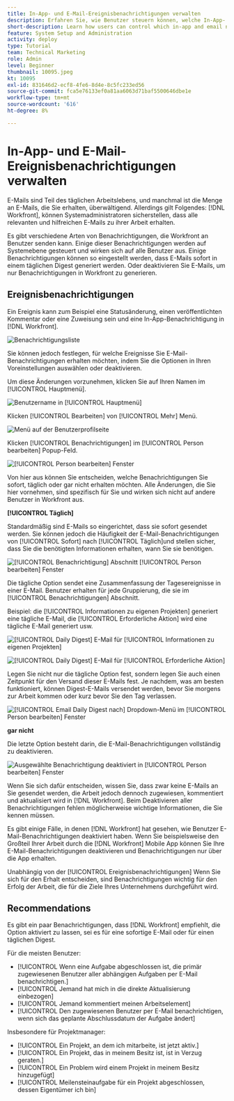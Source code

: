 ```yaml
---
title: In-App- und E-Mail-Ereignisbenachrichtigungen verwalten
description: Erfahren Sie, wie Benutzer steuern können, welche In-App- und E-Mail-Benachrichtigungen sie erhalten, damit sie relevante und hilfreiche E-Mails zu ihrer Arbeit erhalten.
short-description: Learn how users can control which in-app and email notifications they receive.
feature: System Setup and Administration
activity: deploy
type: Tutorial
team: Technical Marketing
role: Admin
level: Beginner
thumbnail: 10095.jpeg
kt: 10095
exl-id: 831646d2-ecf8-4fe6-8d4e-8c5fc233ed56
source-git-commit: fca5e76133ef0a81aa6063d71baf5500646dbe1e
workflow-type: tm+mt
source-wordcount: '616'
ht-degree: 8%

---
```


# In-App- und E-Mail-Ereignisbenachrichtigungen verwalten

E-Mails sind Teil des täglichen Arbeitslebens, und manchmal ist die Menge an E-Mails, die Sie erhalten, überwältigend. Allerdings gilt Folgendes: [!DNL Workfront], können Systemadministratoren sicherstellen, dass alle relevanten und hilfreichen E-Mails zu ihrer Arbeit erhalten.

Es gibt verschiedene Arten von Benachrichtigungen, die Workfront an Benutzer senden kann. Einige dieser Benachrichtigungen werden auf Systemebene gesteuert und wirken sich auf alle Benutzer aus. Einige Benachrichtigungen können so eingestellt werden, dass E-Mails sofort in einem täglichen Digest generiert werden. Oder deaktivieren Sie E-Mails, um nur Benachrichtigungen in Workfront zu generieren.

## Ereignisbenachrichtigungen

Ein Ereignis kann zum Beispiel eine Statusänderung, einen veröffentlichten Kommentar oder eine Zuweisung sein und eine In-App-Benachrichtigung in [!DNL Workfront].

![Benachrichtigungsliste](assets/admin-fund-user-notifications-01.png)

Sie können jedoch festlegen, für welche Ereignisse Sie E-Mail-Benachrichtigungen erhalten möchten, indem Sie die Optionen in Ihren Voreinstellungen auswählen oder deaktivieren.

Um diese Änderungen vorzunehmen, klicken Sie auf Ihren Namen im [!UICONTROL Hauptmenü].

![Benutzername in [!UICONTROL Hauptmenü]](assets/admin-fund-user-notifications-02.png)

Klicken [!UICONTROL Bearbeiten] von [!UICONTROL Mehr] Menü.

![Menü auf der Benutzerprofilseite](assets/admin-fund-user-notifications-03.png)

Klicken [!UICONTROL Benachrichtigungen] im [!UICONTROL Person bearbeiten] Popup-Feld.

![[!UICONTROL Person bearbeiten] Fenster](assets/admin-fund-user-notifications-04.png)

Von hier aus können Sie entscheiden, welche Benachrichtigungen Sie sofort, täglich oder gar nicht erhalten möchten. Alle Änderungen, die Sie hier vornehmen, sind spezifisch für Sie und wirken sich nicht auf andere Benutzer in Workfront aus.

**[!UICONTROL Täglich]**

Standardmäßig sind E-Mails so eingerichtet, dass sie sofort gesendet werden. Sie können jedoch die Häufigkeit der E-Mail-Benachrichtigungen von [!UICONTROL Sofort] nach [!UICONTROL Täglich]und stellen sicher, dass Sie die benötigten Informationen erhalten, wann Sie sie benötigen.

![[!UICONTROL Benachrichtigung] Abschnitt [!UICONTROL Person bearbeiten] Fenster](assets/admin-fund-user-notifications-05.png)

Die tägliche Option sendet eine Zusammenfassung der Tagesereignisse in einer E-Mail. Benutzer erhalten für jede Gruppierung, die sie im [!UICONTROL Benachrichtigungen] Abschnitt.

Beispiel: die [!UICONTROL Informationen zu eigenen Projekten] generiert eine tägliche E-Mail, die [!UICONTROL Erforderliche Aktion] wird eine tägliche E-Mail generiert usw.

![[!UICONTROL Daily Digest] E-Mail für [!UICONTROL Informationen zu eigenen Projekten]](assets/admin-fund-user-notifications-06.png)

![[!UICONTROL Daily Digest] E-Mail für [!UICONTROL Erforderliche Aktion]](assets/admin-fund-user-notifications-07.png)

Legen Sie nicht nur die tägliche Option fest, sondern legen Sie auch einen Zeitpunkt für den Versand dieser E-Mails fest. Je nachdem, was am besten funktioniert, können Digest-E-Mails versendet werden, bevor Sie morgens zur Arbeit kommen oder kurz bevor Sie den Tag verlassen.

![[!UICONTROL Email Daily Digest nach] Dropdown-Menü im [!UICONTROL Person bearbeiten] Fenster](assets/admin-fund-user-notifications-08.png)

**gar nicht**

Die letzte Option besteht darin, die E-Mail-Benachrichtigungen vollständig zu deaktivieren.

![Ausgewählte Benachrichtigung deaktiviert in [!UICONTROL Person bearbeiten] Fenster](assets/admin-fund-user-notifications-09.png)

Wenn Sie sich dafür entscheiden, wissen Sie, dass zwar keine E-Mails an Sie gesendet werden, die Arbeit jedoch dennoch zugewiesen, kommentiert und aktualisiert wird in [!DNL Workfront]. Beim Deaktivieren aller Benachrichtigungen fehlen möglicherweise wichtige Informationen, die Sie kennen müssen.

Es gibt einige Fälle, in denen [!DNL Workfront] hat gesehen, wie Benutzer E-Mail-Benachrichtigungen deaktiviert haben. Wenn Sie beispielsweise den Großteil Ihrer Arbeit durch die [!DNL Workfront] Mobile App können Sie Ihre E-Mail-Benachrichtigungen deaktivieren und Benachrichtigungen nur über die App erhalten.

Unabhängig von der [!UICONTROL Ereignisbenachrichtigungen] Wenn Sie sich für den Erhalt entscheiden, sind Benachrichtigungen wichtig für den Erfolg der Arbeit, die für die Ziele Ihres Unternehmens durchgeführt wird.


## Recommendations

Es gibt ein paar Benachrichtigungen, dass [!DNL Workfront] empfiehlt, die Option aktiviert zu lassen, sei es für eine sofortige E-Mail oder für einen täglichen Digest.

Für die meisten Benutzer:

* [!UICONTROL Wenn eine Aufgabe abgeschlossen ist, die primär zugewiesenen Benutzer aller abhängigen Aufgaben per E-Mail benachrichtigen.]
* [!UICONTROL Jemand hat mich in die direkte Aktualisierung einbezogen]
* [!UICONTROL Jemand kommentiert meinen Arbeitselement]
* [!UICONTROL Den zugewiesenen Benutzer per E-Mail benachrichtigen, wenn sich das geplante Abschlussdatum der Aufgabe ändert]


Insbesondere für Projektmanager:

* [!UICONTROL Ein Projekt, an dem ich mitarbeite, ist jetzt aktiv.]
* [!UICONTROL Ein Projekt, das in meinem Besitz ist, ist in Verzug geraten.]
* [!UICONTROL Ein Problem wird einem Projekt in meinem Besitz hinzugefügt]
* [!UICONTROL Meilensteinaufgabe für ein Projekt abgeschlossen, dessen Eigentümer ich bin]


<!---
learn more URLs
Email notifications
guide: manage your notifications
--->
